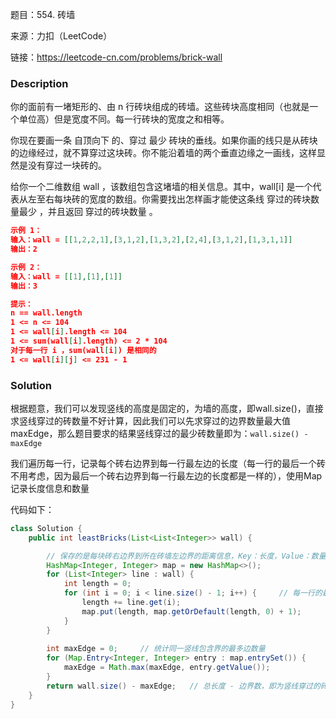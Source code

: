 题目：554. 砖墙

来源：力扣（LeetCode）

链接：https://leetcode-cn.com/problems/brick-wall


### Description

你的面前有一堵矩形的、由 n 行砖块组成的砖墙。这些砖块高度相同（也就是一个单位高）但是宽度不同。每一行砖块的宽度之和相等。

你现在要画一条 自顶向下 的、穿过 最少 砖块的垂线。如果你画的线只是从砖块的边缘经过，就不算穿过这块砖。你不能沿着墙的两个垂直边缘之一画线，这样显然是没有穿过一块砖的。

给你一个二维数组 wall ，该数组包含这堵墙的相关信息。其中，wall[i] 是一个代表从左至右每块砖的宽度的数组。你需要找出怎样画才能使这条线 穿过的砖块数量最少 ，并且返回 穿过的砖块数量 。

```json
示例 1：
输入：wall = [[1,2,2,1],[3,1,2],[1,3,2],[2,4],[3,1,2],[1,3,1,1]]
输出：2

示例 2：
输入：wall = [[1],[1],[1]]
输出：3

提示：
n == wall.length
1 <= n <= 104
1 <= wall[i].length <= 104
1 <= sum(wall[i].length) <= 2 * 104
对于每一行 i ，sum(wall[i]) 是相同的
1 <= wall[i][j] <= 231 - 1
```



### Solution

根据题意，我们可以发现竖线的高度是固定的，为墙的高度，即wall.size()，直接求竖线穿过的砖数量不好计算，因此我们可以先求穿过的边界数量最大值maxEdge，那么题目要求的结果竖线穿过的最少砖数量即为：`wall.size() - maxEdge`

我们遍历每一行，记录每个砖右边界到每一行最左边的长度（每一行的最后一个砖不用考虑，因为最后一个砖右边界到每一行最左边的长度都是一样的），使用Map记录长度信息和数量

代码如下：

```java
class Solution {
    public int leastBricks(List<List<Integer>> wall) {

        // 保存的是每块砖右边界到所在砖墙左边界的距离信息，Key：长度，Value：数量
        HashMap<Integer, Integer> map = new HashMap<>();
        for (List<Integer> line : wall) {
            int length = 0;
            for (int i = 0; i < line.size() - 1; i++) {     // 每一行的最后一个砖不需要统计
                length += line.get(i);
                map.put(length, map.getOrDefault(length, 0) + 1);
            }
        }
        
        int maxEdge = 0;     // 统计同一竖线包含界的最多边数量
        for (Map.Entry<Integer, Integer> entry : map.entrySet()) {
            maxEdge = Math.max(maxEdge, entry.getValue());
        }
        return wall.size() - maxEdge;   // 总长度 - 边界数，即为竖线穿过的砖数量
    }
}
```

